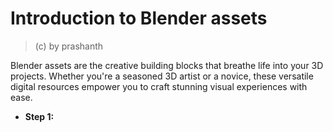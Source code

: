 # Introduction to Blender assets
> (c) by prashanth
> 
Blender assets are the creative building blocks that breathe life into your 3D projects. Whether you're a seasoned 3D artist or a novice, these versatile digital resources empower you to craft stunning visual experiences with ease.
* **Step 1:**

